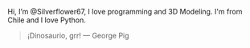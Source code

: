 Hi, I’m @Silverflower67, I love programming and 3D Modeling. I'm from Chile and I love Python.
> ¡Dinosaurio, grr!
> — George Pig
<!---
Silverflower67/Silverflower67 is a ✨ special ✨ repository because its `README.md` (this file) appears on your GitHub profile.
You can click the Preview link to take a look at your changes.
--->
